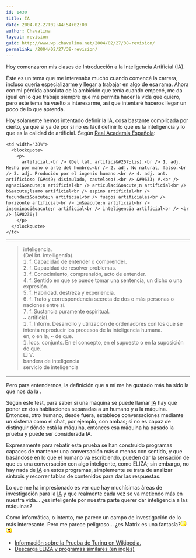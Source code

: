 ```yaml
---
id: 1430
title: IA
date: 2004-02-27T02:44:54+02:00
author: Chavalina
layout: revision
guid: http://www.wp.chavalina.net/2004/02/27/38-revision/
permalink: /2004/02/27/38-revision/
---
```

Hoy comenzaron mis clases de Introducci&oacute;n a la Inteligencia Artificial (IA).

Este es un tema que me interesaba mucho cuando comenc&eacute; la carrera, incluso quer&iacute;a especializarme y llegar a trabajar en algo de esa rama. Ahora con mi p&eacute;rdida absoluta de la ambici&oacute;n que ten&iacute;a cuando empec&eacute;, me da igual en lo que trabaje siempre que me permita hacer la vida que quiero, pero este tema ha vuelto a interesarme, as&iacute; que intentar&eacute; haceros llegar un poco de lo que aprenda.

Hoy solamente hemos intentado definir la IA, cosa bastante complicada por cierto, ya que si ya de por s&iacute; no es f&aacute;cil definir lo que es la inteligencia y lo que es la calidad de artificial. Seg&uacute;n <a href="http://www.rae.es" target="_blank">Real Academia Espa&ntilde;ola</a>: 

<table width="550"  border="0" align="center">
  <tr>
    <td width="62%">
      <blockquote>
        <p>
          inteligencia.<br /> (Del lat. intelligent&#301;a).<br /> 1. f. Capacidad de entender o comprender.<br /> 2. f. Capacidad de resolver problemas.<br /> 3. f. Conocimiento, comprensi&oacute;n, acto de entender.<br /> 4. f. Sentido en que se puede tomar una sentencia, un dicho o una expresi&oacute;n.<br /> 5. f. Habilidad, destreza y experiencia.<br /> 6. f. Trato y correspondencia secreta de dos o m&aacute;s personas o naciones entre s&iacute;.<br /> 7. f. Sustancia puramente espiritual.<br /> ~ artificial.<br /> 1. f. Inform. Desarrollo y utilizaci&oacute;n de ordenadores con los que se intenta reproducir los procesos de la inteligencia humana.<br /> en, o en la, ~ de que.<br /> 1. locs. conjunts. En el concepto, en el supuesto o en la suposici&oacute;n de que.<br /> &#9633; V.<br /> bandera de inteligencia<br /> servicio de inteligencia
        </p>
      </blockquote>
    </td>
    
    <td width="38%">
      <blockquote>
        <p>
          artificial.<br /> (Del lat. artifici&#257;lis).<br /> 1. adj. Hecho por mano o arte del hombre.<br /> 2. adj. No natural, falso.<br /> 3. adj. Producido por el ingenio humano.<br /> 4. adj. ant. artificioso (&#449; disimulado, cauteloso).<br /> &#9633; V.<br /> agnaci&oacute;n artificial<br /> articulaci&oacute;n artificial<br /> b&aacute;lsamo artificial<br /> espino artificial<br /> fecundaci&oacute;n artificial<br /> fuegos artificiales<br /> horizonte artificial<br /> im&aacute;n artificial<br /> inseminaci&oacute;n artificial<br /> inteligencia artificial<br /> <br /> [&#8230;]
        </p>
      </blockquote>
    </td>
  </tr>
</table>

Pero para entendernos, la definici&oacute;n que a m&iacute; me ha gustado m&aacute;s ha sido la que nos da la .

Seg&uacute;n este test, para saber si una m&aacute;quina se puede llamar <acronym title="Inteligencia Artificial">IA</acronym> hay que poner en dos habitaciones separadas a un humano y a la m&aacute;quina. Entonces, otro humano, desde fuera, establece conversaciones mediante un sistema como el chat, por ejemplo, con ambas; si no es capaz de distinguir d&oacute;nde est&aacute; la m&aacute;quina, entonces esa m&aacute;quina ha pasado la prueba y puede ser considerada IA. 

Expresamente para rebatir esta prueba se han construido programas capaces de mantener una conversaci&oacute;n m&aacute;s o menos con sentido, y que bas&aacute;ndose en lo que el humano va escribiendo, pueden dar la sensaci&oacute;n de que es una conversaci&oacute;n con algo inteligente, como ELIZA; sin embargo, no hay nada de <acronym title="Inteligencia Artificial">IA</acronym> en estos programas, simplemente se trata de analizar sintaxis y recorrer tablas de contenidos para dar las respuestas.

Lo que me ha impresionado es ver que hay much&iacute;simas &aacute;reas de investigaci&oacute;n para la <acronym title="Inteligencia Artificial">IA</acronym> y que realmente cada vez se va metiendo m&aacute;s en nuestra vida&#8230; &iquest;es inteligente por nuestra parte querer dar inteligencia a las m&aacute;quinas?

Como inform&aacute;tica, o intento, me parece un campo de investigaci&oacute;n de lo m&aacute;s interesante. Pero me parece peligroso&#8230; &iquest;es Matrix es una fantas&iacute;a?![pensativo](/imagenes/emoticonos/pensativo.gif)  
![lengua](/imagenes/emoticonos/lengua.gif) 

  * <a href="http://es.wikipedia.org/wiki/Prueba_de_Turing" target="_blank">Informaci&oacute;n sobre la Prueba de Turing en Wikipedia.</a>
  * <a href="http://www.fortunecity.com/skyscraper/chaos/279/descarga/clasicos.htm" target="_blank">Descarga ELIZA y programas similares (en ingl&eacute;s)</a>